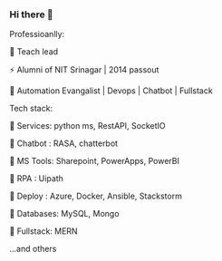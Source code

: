 ### Hi there 👋


Professioanlly:

🔭 Teach lead

⚡ Alumni of NIT Srinagar | 2014 passout

🌱 Automation Evangalist | Devops | Chatbot | Fullstack


Tech stack:

👯 Services: python ms, RestAPI, SocketIO

👯 Chatbot : RASA, chatterbot

👯 MS Tools: Sharepoint, PowerApps, PowerBI

👯 RPA     : Uipath

👯 Deploy  : Azure, Docker, Ansible, Stackstorm

👯 Databases: MySQL, Mongo

👯 Fullstack: MERN

...and others

<!--
**ljohnsonmeitei/ljohnsonmeitei** is a ✨ _special_ ✨ repository because its `README.md` (this file) appears on your GitHub profile.

Here are some ideas to get you started:

- 🔭 I’m currently working on ...
- 🌱 I’m currently learning ...
- 👯 I’m looking to collaborate on ...
- 🤔 I’m looking for help with ...
- 💬 Ask me about ...
- 📫 How to reach me: ...
- 😄 Pronouns: ...
- ⚡ Fun fact: ...
-->
